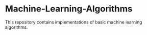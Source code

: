 # Machine-Learning-Algorithms
This repository contains implementations of basic machine learning algorithms.
